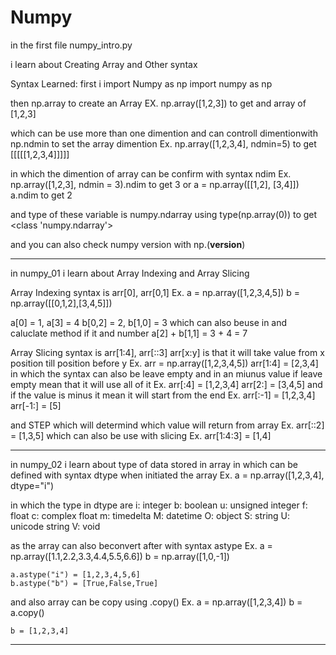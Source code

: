 # Numpy

in the first file numpy_intro.py

i learn about Creating Array and Other syntax

Syntax Learned:
first i import Numpy as np
import numpy as np

then np.array to create an Array
EX. np.array([1,2,3]) to get and array of [1,2,3]

which can be use more than one dimention and can controll dimentionwith
np.ndmin to set the array dimention
Ex. np.array([1,2,3,4], ndmin=5) to get [[[[[1,2,3,4]]]]]

in which the dimention of array can be confirm with syntax ndim
Ex. np.array([1,2,3], ndmin = 3).ndim to get 3 or
a = np.array([[1,2], [3,4]])
a.ndim to get 2

and type of these variable is numpy.ndarray
using type(np.array(0)) to get <class 'numpy.ndarray'>

and you can also check numpy version with np.(**version**)

---

in numpy_01 i learn about Array Indexing and Array Slicing

Array Indexing syntax is
arr[0], arr[0,1]
Ex. a = np.array([1,2,3,4,5])
b = np.array([[0,1,2],[3,4,5]])

a[0] = 1, a[3] = 4
b[0,2] = 2, b[1,0] = 3
which can also beuse in and caluclate method if it and number
a[2] + b[1,1] = 3 + 4 = 7

Array Slicing syntax is
arr[1:4], arr[::3]
arr[x:y] is that it will take value from x position till position before y
Ex. arr = np.array([1,2,3,4,5])
arr[1:4] = [2,3,4]
in which the syntax can also be leave empty and in an miunus value
if leave empty mean that it will use all of it
Ex. arr[:4] = [1,2,3,4]
arr[2:] = [3,4,5]
and if the value is minus it mean it will start from the end
Ex. arr[:-1] = [1,2,3,4]
arr[-1:] = [5]

and STEP which will determind which value will return from array
Ex. arr[::2] = [1,3,5]
which can also be use with slicing
Ex. arr[1:4:3] = [1,4]

---

in numpy_02 i learn about
type of data stored in array in which can be defined with syntax
dtype when initiated the array
Ex. a = np.array([1,2,3,4], dtype="i")

in which the type in dtype are
i: integer
b: boolean
u: unsigned integer
f: float
c: complex float
m: timedelta
M: datetime
O: object
S: string
U: unicode string
V: void

as the array can also beconvert after with syntax astype
Ex. a = np.array([1.1,2.2,3.3,4.4,5.5,6.6])
b = np.array([1,0,-1])

    a.astype("i") = [1,2,3,4,5,6]
    b.astype("b") = [True,False,True]

and also array can be copy using .copy()
Ex. a = np.array([1,2,3,4])
b = a.copy()

    b = [1,2,3,4]

---
